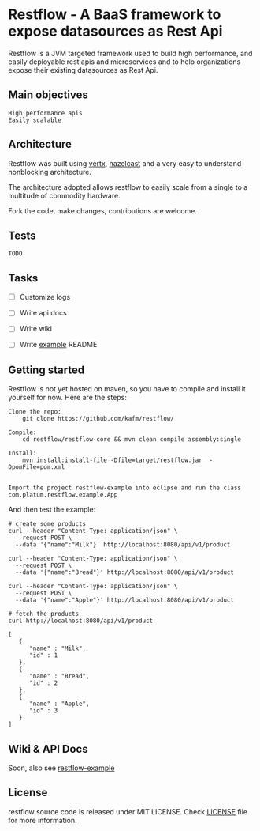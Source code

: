 # Restflow - A BaaS framework to expose datasources as Rest Api

Restflow is a JVM targeted framework used to build high performance, 
and easily deployable rest apis and microservices and to help
organizations expose their existing datasources as Rest Api.


## Main objectives
    
    High performance apis
    Easily scalable


## Architecture

Restflow was built using [vertx](https://vertx.io/), [hazelcast](https://hazelcast.com/) and a very easy to understand nonblocking architecture.

The architecture adopted allows restflow to easily scale from a single to a multitude of commodity hardware.

Fork the code, make changes, contributions are welcome.


## Tests
    TODO

## Tasks
- [ ] Customize logs

- [ ] Write api docs

- [ ] Write wiki

- [ ] Write [example](restflow-example/) README


## Getting started
Restflow is not yet hosted on maven, so you have to compile and install it yourself for now.
Here are the steps:

    Clone the repo:    
        git clone https://github.com/kafm/restflow/

    Compile:
        cd restflow/restflow-core && mvn clean compile assembly:single 

    Install:
        mvn install:install-file -Dfile=target/restflow.jar  -DpomFile=pom.xml 


    Import the project restflow-example into eclipse and run the class com.platum.restflow.example.App
    


And then test the example:
    
    # create some products
    curl --header "Content-Type: application/json" \
      --request POST \
      --data '{"name":"Milk"}' http://localhost:8080/api/v1/product

    curl --header "Content-Type: application/json" \
      --request POST \
      --data '{"name":"Bread"}' http://localhost:8080/api/v1/product

    curl --header "Content-Type: application/json" \
      --request POST \
      --data '{"name":"Apple"}' http://localhost:8080/api/v1/product

    # fetch the products
    curl http://localhost:8080/api/v1/product

    [
       {
          "name" : "Milk",
          "id" : 1
       },
       {
          "name" : "Bread",
          "id" : 2
       },
       {
          "name" : "Apple",
          "id" : 3
       }
    ]


## Wiki & API Docs
Soon, also see [restflow-example](./restflow-example)

## License
restflow source code is released under MIT LICENSE.
Check [LICENSE](LICENSE) file for more information.
